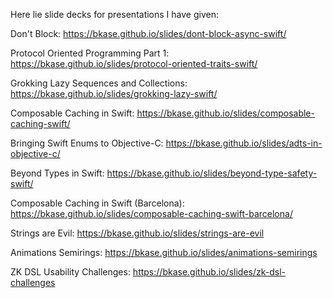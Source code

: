 Here lie slide decks for presentations I have given:

Don't Block:
https://bkase.github.io/slides/dont-block-async-swift/

Protocol Oriented Programming Part 1:
https://bkase.github.io/slides/protocol-oriented-traits-swift/

Grokking Lazy Sequences and Collections:
https://bkase.github.io/slides/grokking-lazy-swift/

Composable Caching in Swift:
https://bkase.github.io/slides/composable-caching-swift/

Bringing Swift Enums to Objective-C:
https://bkase.github.io/slides/adts-in-objective-c/

Beyond Types in Swift:
https://bkase.github.io/slides/beyond-type-safety-swift/

Composable Caching in Swift (Barcelona):
https://bkase.github.io/slides/composable-caching-swift-barcelona/

Strings are Evil:
https://bkase.github.io/slides/strings-are-evil

Animations Semirings:
https://bkase.github.io/slides/animations-semirings

ZK DSL Usability Challenges:
https://bkase.github.io/slides/zk-dsl-challenges
